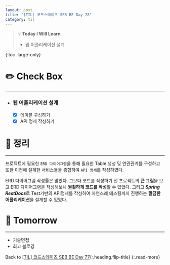 ```yaml
---
layout: post
title: "[TIL] 코드스테이츠 SEB BE Day 78"
category: til
---
```

> 💡 **Today I Will Learn**
>
> * 웹 어플리케이션 설계

{:toc .large-only}

# ✏️ Check Box
***

* ### 웹 어플리케이션 설계
  * [x] <label>테이블 구성하기</label>
  * [x] <label>API 명세 작성하기</label>

# 📌 정리
***

프로젝트에 필요한 `ERD 다이어그램`을 통해 필요한 Table 생성 및 연관관계를 구성하고 또한 이전에 설계한 서비스들을 종합하여 `API 명세`를 작성하였다.

ERD 다이어그램 작성툴은 많았다. 그보다 코드를 작성하기 전 프로젝트의 **큰 그림**을 보고 ERD 다이어그램을 작성해보니 **원활하게 코드를 작성**할 수 있었다. 그리고 ***Spring RestDocs***로 Test기반의 API명세를 작성하여 자연스레 테스팅까지 진행하는 **깔끔한 어플리케이션**을 설계할 수 있었다.

# 🎯 Tomorrow
***

* 기술면접
* 회고 블로깅

Back to [[TIL] 코드스테이츠 SEB BE Day 77](220816-til){:.heading.flip-title}
{:.read-more}